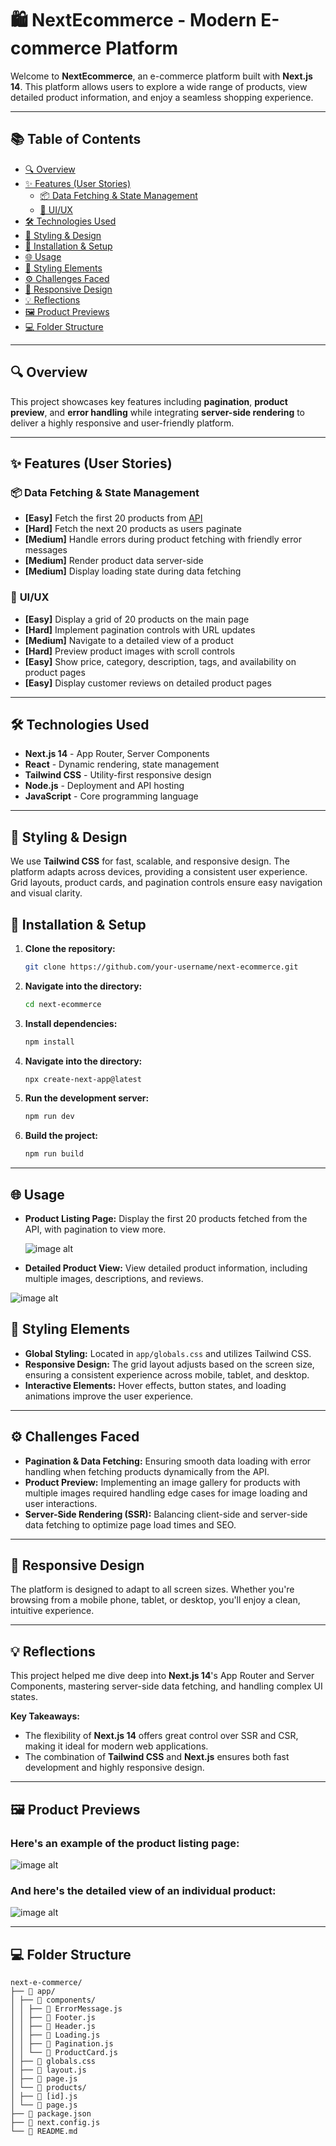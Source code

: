 # 🛍️ NextEcommerce - Modern E-commerce Platform

Welcome to **NextEcommerce**, an e-commerce platform built with **Next.js 14**. This platform allows users to explore a wide range of products, view detailed product information, and enjoy a seamless shopping experience. 

---

## 📚 Table of Contents  
- [🔍 Overview](#-overview)  
- [✨ Features (User Stories)](#-features-user-stories)  
  - [📦 Data Fetching & State Management](#-data-fetching--state-management)  
  - [🎨 UI/UX](#-uiux)  
- [🛠️ Technologies Used](#-technologies-used)  
- [🎨 Styling & Design](#🎨-styling-design)  
- [🚀 Installation & Setup](#-installation--setup)  
- [🌐 Usage](#-usage)  
- [🎨 Styling Elements](#-styling-elements)  
- [⚙️ Challenges Faced](#-challenges-faced)  
- [📱 Responsive Design](#-responsive-design)  
- [💡 Reflections](#-reflections)  
- [🖼️ Product Previews](#-product-previews)  
- [💻 Folder Structure](#-folder-structure)  

---  

## 🔍 Overview
This project showcases key features including **pagination**, **product preview**, and **error handling** while integrating **server-side rendering** to deliver a highly responsive and user-friendly platform.

---

## ✨ Features (User Stories)

### 📦 **Data Fetching & State Management**
- **[Easy]** Fetch the first 20 products from [API](https://next-ecommerce-api.vercel.app/products)
- **[Hard]** Fetch the next 20 products as users paginate
- **[Medium]** Handle errors during product fetching with friendly error messages
- **[Medium]** Render product data server-side
- **[Medium]** Display loading state during data fetching

### 🎨 **UI/UX**
- **[Easy]** Display a grid of 20 products on the main page
- **[Hard]** Implement pagination controls with URL updates
- **[Medium]** Navigate to a detailed view of a product
- **[Hard]** Preview product images with scroll controls
- **[Easy]** Show price, category, description, tags, and availability on product pages
- **[Easy]** Display customer reviews on detailed product pages

---

## 🛠️ Technologies Used

- **Next.js 14** - App Router, Server Components
- **React** - Dynamic rendering, state management
- **Tailwind CSS** - Utility-first responsive design
- **Node.js** - Deployment and API hosting
- **JavaScript** - Core programming language

---

## 🎨 Styling & Design

We use **Tailwind CSS** for fast, scalable, and responsive design. The platform adapts across devices, providing a consistent user experience. Grid layouts, product cards, and pagination controls ensure easy navigation and visual clarity.

## 🚀 Installation & Setup

1. **Clone the repository:**
    ```bash
    git clone https://github.com/your-username/next-ecommerce.git
    ```


2. **Navigate into the directory:**
    ```bash
    cd next-ecommerce

3. **Install dependencies:**
    ```bash
    npm install
    ```
4. **Navigate into the directory:**
    ```bash
    npx create-next-app@latest
    ```

5. **Run the development server:**
    ```bash
    npm run dev
    ```

6. **Build the project:**
    ```bash
    npm run build
    ```

---

## 🌐 Usage

- **Product Listing Page:**
  Display the first 20 products fetched from the API, with pagination to view more.
  
  ![image alt](https://github.com/Phillip-tech/PHIBOG534_JSE2407_Groupc_PhillipBogopane_FSJ01/raw/c638453ebbd63a752fc45c24571d359f6fabda7b/FirstTwentyProducts.png)

- **Detailed Product View:**
  View detailed product information, including multiple images, descriptions, and reviews.
  
 ![image alt](https://github.com/Phillip-tech/-PHIBOG534_JSE2407_Groupc_Phillip-Bogopane_FSJ01/raw/89b7898c0d36c73f550d66dcea1fd509faba13f1/Product%20Detail%20View.2png.png)

## 🎨 Styling Elements

- **Global Styling:** Located in `app/globals.css` and utilizes Tailwind CSS.
- **Responsive Design:** The grid layout adjusts based on the screen size, ensuring a consistent experience across mobile, tablet, and desktop.
- **Interactive Elements:** Hover effects, button states, and loading animations improve the user experience.

---

## ⚙️ Challenges Faced

- **Pagination & Data Fetching:** Ensuring smooth data loading with error handling when fetching products dynamically from the API.
- **Product Preview:** Implementing an image gallery for products with multiple images required handling edge cases for image loading and user interactions.
- **Server-Side Rendering (SSR):** Balancing client-side and server-side data fetching to optimize page load times and SEO.

---

## 📱 Responsive Design

The platform is designed to adapt to all screen sizes. Whether you're browsing from a mobile phone, tablet, or desktop, you'll enjoy a clean, intuitive experience.

---

## 💡 Reflections

This project helped me dive deep into **Next.js 14**'s App Router and Server Components, mastering server-side data fetching, and handling complex UI states. 

**Key Takeaways:**
- The flexibility of **Next.js 14** offers great control over SSR and CSR, making it ideal for modern web applications.
- The combination of **Tailwind CSS** and **Next.js** ensures both fast development and highly responsive design.

---

## 🖼️ Product Previews

### Here's an example of the product listing page: 

![image alt](https://github.com/Phillip-tech/-PHIBOG534_JSE2407_Groupc_Phillip-Bogopane_FSJ01/raw/78cb63f10dac12b3bb3411e5ffc64d093c9e2d19/FirstTwentyProducts.png)
 
### And here's the detailed view of an individual product:

![image alt](https://github.com/Phillip-tech/-PHIBOG534_JSE2407_Groupc_Phillip-Bogopane_FSJ01/raw/9b86b7c895b5a532ae11c1e3315abfcd20b4ef89/Product%20Detail%20View.png)

---

## 💻 Folder Structure
```
next-e-commerce/
├── 📁 app/
│ ├── 📁 components/
│ │ ├── 📝 ErrorMessage.js
│ │ ├── 📝 Footer.js
│ │ ├── 📝 Header.js
│ │ ├── 📝 Loading.js
│ │ ├── 📝 Pagination.js
│ │ └── 📝 ProductCard.js
│ ├── 📝 globals.css
│ ├── 📝 layout.js
│ ├── 📝 page.js
│ └── 📁 products/
│ ├── 📝 [id].js
│ └── 📝 page.js
├── 📝 package.json
├── 📝 next.config.js
└── 📝 README.md
```
